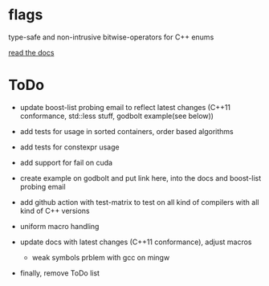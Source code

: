 # flags
type-safe and non-intrusive bitwise-operators for C++ enums

[read the docs](https://tobias-loew.github.io/flags)

# ToDo

* update boost-list probing email to reflect latest changes (C++11 conformance, std::less stuff, godbolt example(see below))
* add tests for usage in sorted containers, order based algorithms
* add tests for constexpr usage 
* add support for fail on cuda
* create example on godbolt and put link here, into the docs and boost-list probing email
* add github action with test-matrix to test on all kind of compilers with all kind of C++ versions
* uniform macro handling
* update docs with latest changes (C++11 conformance), adjust macros
 
    * weak symbols prblem with gcc on mingw  

* finally, remove ToDo list
